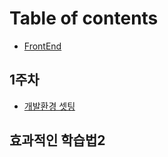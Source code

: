 # Table of contents

* [FrontEnd](README.md)

## 1주차 <a href="#week1" id="week1"></a>

* [개발환경 셋팅](week1/readme.md)

## 효과적인 학습법2

